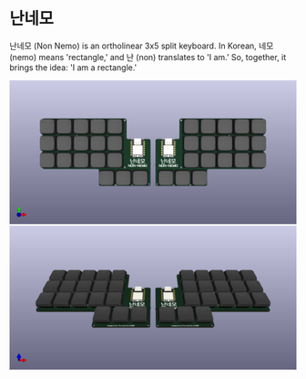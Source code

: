 # 난네모
난네모 (Non Nemo) is an ortholinear 3x5 split keyboard. In Korean, 네모 (nemo) means 'rectangle,' and 난 (non) translates to 'I am.'  So, together, it brings the idea: 'I am a rectangle.'

![](imgs/non_nemo.png)
![](imgs/non_nemo_tilt.png)
